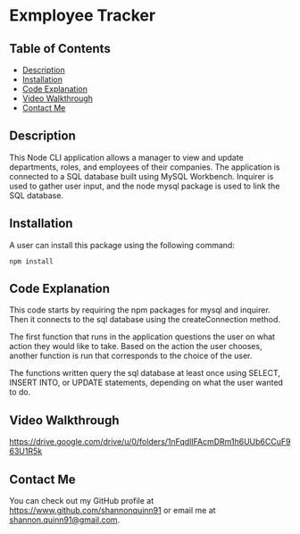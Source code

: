 # Exmployee Tracker
  ## Table of Contents
  - [Description](#description)
  - [Installation](#installation)
  - [Code Explanation](#code-explanation)
  - [Video Walkthrough](#video-walkthrough)
  - [Contact Me](#contact-me)

  ## Description
  This Node CLI application allows a manager to view and update departments, roles, and employees of their companies. The application is connected to a SQL database built using MySQL Workbench. Inquirer is used to gather user input, and the node mysql package is used to link the SQL database.     
  

  ## Installation
  A user can install this package using the following command:
  ```
  npm install
  ```
  

  ## Code Explanation
  This code starts by requiring the npm packages for mysql and inquirer. Then it connects to the sql database using the createConnection method. 

  The first function that runs in the application questions the user on what action they would like to take. Based on the action the user chooses, another function is run that corresponds to the choice of the user. 

  The functions written query the sql database at least once using SELECT, INSERT INTO, or UPDATE statements, depending on what the user wanted to do. 
  

  ## Video Walkthrough
  https://drive.google.com/drive/u/0/folders/1nFqdlIFAcmDRm1h6UUb6CCuF963U1R5k
  
  
  ## Contact Me
  You can check out my GitHub profile at https://www.github.com/shannonquinn91 or email me at shannon.quinn91@gmail.com.
  